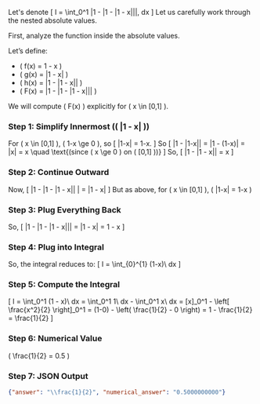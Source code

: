 Let's denote
\[
I = \int_0^1 |1 - |1 - |1 - x|||\, dx
\]
Let us carefully work through the nested absolute values.

First, analyze the function inside the absolute values.

Let’s define:
- \( f(x) = 1 - x \)
- \( g(x) = |1 - x| \)
- \( h(x) = |1 - |1 - x|| \)
- \( F(x) = |1 - |1 - |1 - x||| \)

We will compute \( F(x) \) explicitly for \( x \in [0,1] \).

### Step 1: Simplify Innermost (\( |1 - x| \))
For \( x \in [0,1] \), \( 1-x \ge 0 \), so
\[
|1-x| = 1-x.
\]
So
\[
|1 - |1-x|| = |1 - (1-x)| = |x| = x \quad \text{(since \( x \ge 0 \) on \( [0,1] \))}
\]
So,
\[
|1 - |1 - x|| = x
\]

### Step 2: Continue Outward
Now,
\[
|1 - |1 - |1 - x|| | = |1 - x|
\]
But as above, for \( x \in [0,1] \),
\(
|1-x| = 1-x
\)

### Step 3: Plug Everything Back
So,
\[
|1 - |1 - |1 - x||| = |1 - x| = 1 - x
\]

### Step 4: Plug into Integral
So, the integral reduces to:
\[
I = \int_{0}^{1} (1-x)\ dx
\]

### Step 5: Compute the Integral
\[
I = \int_0^1 (1 - x)\ dx = \int_0^1 1\ dx - \int_0^1 x\ dx = [x]_0^1 - \left[ \frac{x^2}{2} \right]_0^1 = (1-0) - \left( \frac{1}{2} - 0 \right) = 1 - \frac{1}{2} = \frac{1}{2}
\]

### Step 6: Numerical Value
\(
\frac{1}{2} = 0.5
\)

### Step 7: JSON Output
```json
{"answer": "\\frac{1}{2}", "numerical_answer": "0.5000000000"}
```